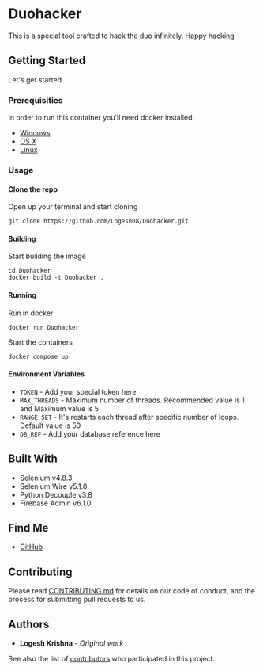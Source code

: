 # Duohacker

This is a special tool crafted to hack the duo infinitely. Happy hacking

## Getting Started

Let's get started

### Prerequisities


In order to run this container you'll need docker installed.

* [Windows](https://docs.docker.com/windows/started)
* [OS X](https://docs.docker.com/mac/started/)
* [Linux](https://docs.docker.com/linux/started/)

### Usage

#### Clone the repo

Open up your terminal and start cloning

```shell
git clone https://github.com/Logesh08/Duohacker.git
```

#### Building


Start building the image

```shell
cd Duohacker
docker build -t Duohacker .
```

#### Running

Run in docker

```shell
docker run Duohacker
```

Start the containers

```shell
docker compose up
```

#### Environment Variables

* `TOKEN` - Add your special token here
* `MAX_THREADS` - Maximum number of threads. Recommended value is 1 and Maximum value is 5
* `RANGE_SET` - It's restarts each thread after specific number of loops. Default value is 50
* `DB_REF` - Add your database reference here

## Built With

* Selenium v4.8.3
* Selenium Wire v5.1.0
* Python Decouple v3.8
* Firebase Admin v6.1.0

## Find Me

* [GitHub](https://github.com/Logesh08)

## Contributing

Please read [CONTRIBUTING.md](CONTRIBUTING.md) for details on our code of conduct, and the process for submitting pull requests to us.

## Authors

* **Logesh Krishna** - *Original work* 

See also the list of [contributors](https://github.com/your/repository/contributors) who 
participated in this project.

<!-- ## License

This project is licensed under the MIT License - see the [LICENSE.md](LICENSE.md) file for details. -->